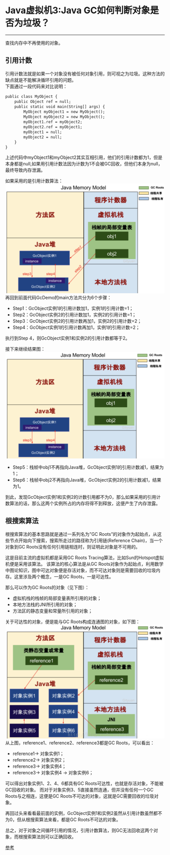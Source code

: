 # Java虚拟机3:Java GC如何判断对象是否为垃圾？
---
查找内存中不再使用的对象。

## 引用计数

引用计数法就是如果一个对象没有被任何对象引用，则可视之为垃圾。这种方法的缺点就是不能解决循环引用的问题。  
下面通过一段代码来对比说明：
```
public class MyObject {
    public Object ref = null;
    public static void main(String[] args) {
        MyObject myObject1 = new MyObject();
        MyObject myObject2 = new MyObject();
        myObject1.ref = myObject2;
        myObject2.ref = myObject1;
        myObject1 = null;
        myObject2 = null;
    }
}
```
上述代码中myObject1和myObject2其实互相引用，他们的引用计数都为1，但是本身都是null,如果用引用计数法因为计数为1不会被GC回收，但他们本身为null，最终导致内存泄漏。

如果采用的是引用计数算法：
![PNG](images/jvm3-1.png)
再回到前面代码GcDemo的main方法共分为6个步骤：
+ Step1：GcObject实例1的引用计数加1，实例1的引用计数=1；
+ Step2：GcObject实例2的引用计数加1，实例2的引用计数=1；
+ Step3：GcObject实例2的引用计数再加1，实例2的引用计数=2；
+ Step4：GcObject实例1的引用计数再加1，实例1的引用计数=2；

执行到Step 4，则GcObject实例1和实例2的引用计数都等于2。

接下来继续结果图：
![PNG](images/jvm3-2.png)
+ Step5：栈帧中obj1不再指向Java堆，GcObject实例1的引用计数减1，结果为1；
+ Step6：栈帧中obj2不再指向Java堆，GcObject实例2的引用计数减1，结果为1。  

到此，发现GcObject实例1和实例2的计数引用都不为0，那么如果采用的引用计数算法的话，那么这两个实例所占的内存将得不到释放，这便产生了内存泄露。

## 根搜索算法

根搜索算法的基本思路就是通过一系列名为”GC Roots”的对象作为起始点，从这些节点开始向下搜索，搜索所走过的路径称为引用链(Reference Chain)，当一个对象到GC Roots没有任何引用链相连时，则证明此对象是不可用的。

这是目前主流的虚拟机都是采用GC Roots Tracing算法，比如Sun的Hotspot虚拟机便是采用该算法。 该算法的核心算法是从GC Roots对象作为起始点，利用数学中图论知识，图中可达对象便是存活对象，而不可达对象则是需要回收的垃圾内存。这里涉及两个概念，一是GC Roots，一是可达性。

那么可以作为GC Roots的对象（见下图）：
+ 虚拟机栈的栈帧的局部变量表所引用的对象；
+ 本地方法栈的JNI所引用的对象；
+ 方法区的静态变量和常量所引用的对象；

关于可达性的对象，便是能与GC Roots构成连通图的对象，如下图：
![PNG](images/jvm3-3.png)
从上图，reference1、reference2、reference3都是GC Roots，可以看出：
+ reference1-> 对象实例1；
+ reference2-> 对象实例2；
+ reference3-> 对象实例4；
+ reference3-> 对象实例4 -> 对象实例6；

可以得出对象实例1、2、4、6都具有GC Roots可达性，也就是存活对象，不能被GC回收的对象。
而对于对象实例3、5直接虽然连通，但并没有任何一个GC Roots与之相连，这便是GC Roots不可达的对象，这就是GC需要回收的垃圾对象。  

再回过头来看看最前面的实例，GcObject实例1和实例2虽然从引用计数虽然都不为0，但从根搜索算法来看，都是GC Roots不可达的对象。

总之，对于对象之间循环引用的情况，引用计数算法，则GC无法回收这两个对象，而根搜索算法则可以正确回收。

[参考](https://www.cnblogs.com/hzzjj/p/6268432.html)
